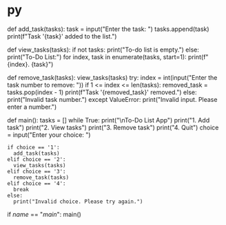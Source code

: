# py
def add_task(tasks):
  task = input("Enter the task: ")
  tasks.append(task)
  print(f"Task '{task}' added to the list.")

def view_tasks(tasks):
  if not tasks:
    print("To-do list is empty.")
  else:
    print("To-Do List:")
    for index, task in enumerate(tasks, start=1):
      print(f"{index}. {task}")

def remove_task(tasks):
  view_tasks(tasks)
  try:
    index = int(input("Enter the task number to remove: "))
    if 1 <= index <= len(tasks):
      removed_task = tasks.pop(index - 1)
      print(f"Task '{removed_task}' removed.")
    else:
      print("Invalid task number.")
  except ValueError:
    print("Invalid input. Please enter a number.")

def main():
  tasks = []
  while True:
    print("\nTo-Do List App")
    print("1. Add task")
    print("2. View tasks")
    print("3. Remove task")
    print("4. Quit")
    choice = input("Enter your choice: ")

    if choice == '1':
      add_task(tasks)
    elif choice == '2':
      view_tasks(tasks)
    elif choice == '3':
      remove_task(tasks)
    elif choice == '4':
      break
    else:
      print("Invalid choice. Please try again.")

if _name_ == "_main_":
  main()
